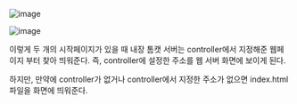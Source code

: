 ![image](https://github.com/limtowoong/study/assets/104752202/42d3212a-f80a-4b6a-98b9-2d2a135fdb96)

![image](https://github.com/limtowoong/study/assets/104752202/25c1d733-ad4b-4a6b-9e3e-3ec645ad5022)

이렇게 두 개의 시작페이지가 있을 때 내장 톰캣 서버는 controller에서 지정해준 웹페이지 부터 찾아 띄워준다. 즉, controller에 설정한 주소를 웹 서버 화면에 보이게 된다.

하지만, 만약에 controller가 없거나 controller에서 지정한 주소가 없으면 index.html 파일을 화면에 띄워준다.


